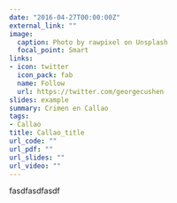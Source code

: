 ```yaml
---
date: "2016-04-27T00:00:00Z"
external_link: ""
image:
  caption: Photo by rawpixel on Unsplash
  focal_point: Smart
links:
- icon: twitter
  icon_pack: fab
  name: Follow
  url: https://twitter.com/georgecushen
slides: example
summary: Crimen en Callao
tags:
- Callao
title: Callao_title
url_code: ""
url_pdf: ""
url_slides: ""
url_video: ""
---
```


fasdfasdfasdf
